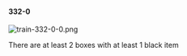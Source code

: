 #### 332-0
![train-332-0-0.png](https://github.com/lil-lab/nlvr/raw/master/nlvr/train/images/29/train-332-0-0.png "train-332-0-0.png")

There are at least 2 boxes with at least 1 black item